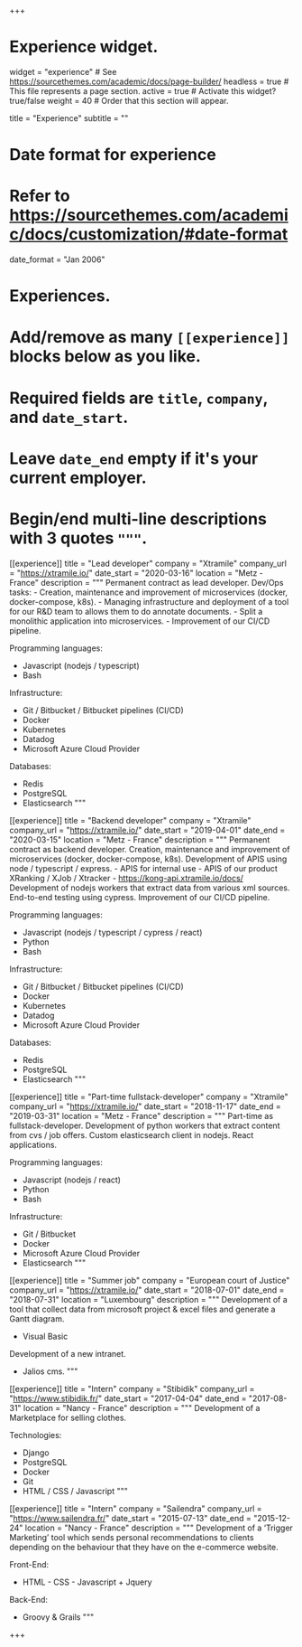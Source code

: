 +++
# Experience widget.
widget = "experience"  # See https://sourcethemes.com/academic/docs/page-builder/
headless = true  # This file represents a page section.
active = true  # Activate this widget? true/false
weight = 40  # Order that this section will appear.

title = "Experience"
subtitle = ""

# Date format for experience
#   Refer to https://sourcethemes.com/academic/docs/customization/#date-format
date_format = "Jan 2006"

# Experiences.
#   Add/remove as many `[[experience]]` blocks below as you like.
#   Required fields are `title`, `company`, and `date_start`.
#   Leave `date_end` empty if it's your current employer.
#   Begin/end multi-line descriptions with 3 quotes `"""`.
[[experience]]
  title = "Lead developer"
  company = "Xtramile"
  company_url = "https://xtramile.io/"
  date_start = "2020-03-16"
  location = "Metz - France"
  description = """
  Permanent contract as lead developer.
  Dev/Ops tasks:
    - Creation, maintenance and improvement of microservices (docker, docker-compose, k8s).
    - Managing infrastructure and deployment of a tool for our R&D team to allows them to do annotate documents.
    - Split a monolithic application into microservices.
    - Improvement of our CI/CD pipeline.

  Programming languages:

  * Javascript (nodejs / typescript)
  * Bash
  
  Infrastructure:

  * Git / Bitbucket / Bitbucket pipelines (CI/CD)
  * Docker
  * Kubernetes
  * Datadog
  * Microsoft Azure Cloud Provider
  
  Databases:

  * Redis
  * PostgreSQL
  * Elasticsearch
  """

[[experience]]
  title = "Backend developer"
  company = "Xtramile"
  company_url = "https://xtramile.io/"
  date_start = "2019-04-01"
  date_end = "2020-03-15"
  location = "Metz - France"
  description = """
  Permanent contract as backend developer.
  Creation, maintenance and improvement of microservices (docker, docker-compose, k8s).
  Development of APIS using node / typescript / express.
    - APIS for internal use
    - APIS of our product XRanking / XJob / Xtracker
    - https://kong-api.xtramile.io/docs/
  Development of nodejs workers that extract data from various xml sources.
  End-to-end testing using cypress.
  Improvement of our CI/CD pipeline.

  Programming languages:

  * Javascript (nodejs / typescript / cypress / react)
  * Python
  * Bash
  
  Infrastructure:

  * Git / Bitbucket / Bitbucket pipelines (CI/CD)
  * Docker
  * Kubernetes
  * Datadog
  * Microsoft Azure Cloud Provider
  
  Databases:

  * Redis
  * PostgreSQL
  * Elasticsearch
  """

[[experience]]
  title = "Part-time fullstack-developer"
  company = "Xtramile"
  company_url = "https://xtramile.io/"
  date_start = "2018-11-17"
  date_end = "2019-03-31"
  location = "Metz - France"
  description = """
  Part-time as fullstack-developer.
  Development of python workers that extract content from cvs / job offers.
  Custom elasticsearch client in nodejs.
  React applications.

  Programming languages:

  * Javascript (nodejs / react)
  * Python
  * Bash
  
  Infrastructure:

  * Git / Bitbucket
  * Docker
  * Microsoft Azure Cloud Provider
  * Elasticsearch
  """

[[experience]]
  title = "Summer job"
  company = "European court of Justice"
  company_url = "https://xtramile.io/"
  date_start = "2018-07-01"
  date_end = "2018-07-31"
  location = "Luxembourg"
  description = """
  Development of a tool that collect data from microsoft project & excel files and generate a
  Gantt diagram.

  * Visual Basic
  
  Development of a new intranet.
  
  * Jalios cms.
  """

[[experience]]
  title = "Intern"
  company = "Stibidik"
  company_url = "https://www.stibidik.fr/"
  date_start = "2017-04-04"
  date_end = "2017-08-31"
  location = "Nancy - France"
  description = """
  Development of a Marketplace for selling clothes.
  
  Technologies:
  
  * Django
  * PostgreSQL
  * Docker
  * Git
  * HTML / CSS / Javascript
  """

[[experience]]
  title = "Intern"
  company = "Sailendra"
  company_url = "https://www.sailendra.fr/"
  date_start = "2015-07-13"
  date_end = "2015-12-24"
  location = "Nancy - France"
  description = """
  Development of a ‘Trigger Marketing’ tool which sends personal
  recommendations to clients depending on the behaviour that they have on
  the e-commerce website.
  
  Front-End:
  
  * HTML - CSS - Javascript + Jquery
  
  Back-End:
  
  * Groovy & Grails
  """

+++
